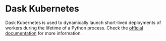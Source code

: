 # Dask Kubernetes

Dask Kubernetes is used to dynamically launch short-lived deployments of workers during the lifetime of a Python process. Check the [official documentation](https://kubernetes.dask.org/en/latest/) for more information.
